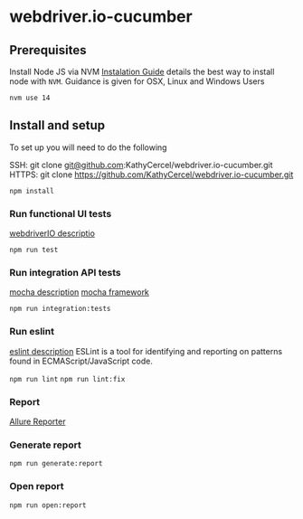 # webdriver.io-cucumber

## Prerequisites

Install Node JS via NVM
[Instalation Guide](https://joachim8675309.medium.com/installing-node-js-with-nvm-4dc469c977d9) details the best way to install node with `NVM`. Guidance is given for OSX, Linux and Windows Users

`nvm use 14`

## Install and setup 

To set up you will need to do the following

SSH: git clone git@github.com:KathyCercel/webdriver.io-cucumber.git
HTTPS: git clone https://github.com/KathyCercel/webdriver.io-cucumber.git

`npm install`

### Run functional UI tests
[webdriverIO descriptio](https://webdriver.io/docs/frameworks)

`npm run test`

### Run integration API tests

[mocha description](https://www.npmjs.com/package/mocha)
[mocha framework](https://github.com/mochajs/mocha)


`npm run integration:tests`

### Run eslint

[eslint description](https://www.npmjs.com/package/eslint)
ESLint is a tool for identifying and reporting on patterns found in ECMAScript/JavaScript code. 

`npm run lint`
`npm run lint:fix` 

### Report

[Allure Reporter](https://webdriver.io/docs/allure-reporter/)

### Generate report

`npm run generate:report`

### Open report

`npm run open:report`
